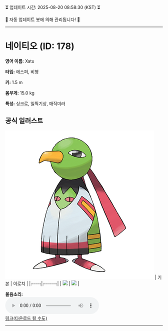 
⏳ 업데이트 시간: 2025-08-20 08:58:30 (KST) ⏳

🤖 자동 업데이트 봇에 의해 관리됩니다! 🤖

---

# 네이티오 (ID: 178)
**영어 이름:** Xatu

**타입:** 에스퍼, 비행

**키:** 1.5 m

**몸무게:** 15.0 kg

**특성:** 싱크로, 일찍기상, 매직미러

## 공식 일러스트
![](https://raw.githubusercontent.com/PokeAPI/sprites/master/sprites/pokemon/other/official-artwork/178.png)
| 기본 | 이로치 |
|:----:|:------:|
| <img src="http://play.pokemonshowdown.com/sprites/ani/xatu.gif" width="200"> | <img src="http://play.pokemonshowdown.com/sprites/ani-shiny/xatu.gif" width="200"> |

**울음소리:**<br><audio controls src="https://raw.githubusercontent.com/PokeAPI/cries/main/cries/pokemon/latest/178.ogg"></audio><br> [링크(다운로드 될 수도)](https://raw.githubusercontent.com/PokeAPI/cries/main/cries/pokemon/latest/178.ogg)


---
